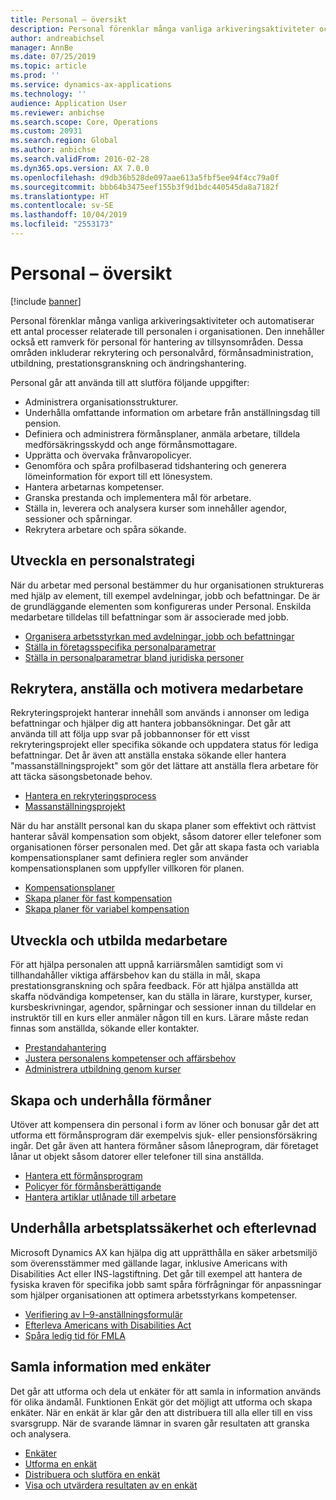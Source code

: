 ```yaml
---
title: Personal – översikt
description: Personal förenklar många vanliga arkiveringsaktiviteter och automatiserar ett antal processer relaterade till personalen i organisationen. Den innehåller också ett ramverk för personal för hantering av tillsynsområden. Dessa områden inkluderar rekrytering och personalvård, förmånsadministration, utbildning, prestationsgranskning och ändringshantering.
author: andreabichsel
manager: AnnBe
ms.date: 07/25/2019
ms.topic: article
ms.prod: ''
ms.service: dynamics-ax-applications
ms.technology: ''
audience: Application User
ms.reviewer: anbichse
ms.search.scope: Core, Operations
ms.custom: 20931
ms.search.region: Global
ms.author: anbichse
ms.search.validFrom: 2016-02-28
ms.dyn365.ops.version: AX 7.0.0
ms.openlocfilehash: d9db36b528de097aae613a5fbf5ee94f4cc79a0f
ms.sourcegitcommit: bbb64b3475eef155b3f9d1bdc440545da8a7182f
ms.translationtype: HT
ms.contentlocale: sv-SE
ms.lasthandoff: 10/04/2019
ms.locfileid: "2553173"
---
```

# <a name="human-resources-overview"></a>Personal – översikt

[!include [banner](../includes/banner.md)]

Personal förenklar många vanliga arkiveringsaktiviteter och automatiserar ett antal processer relaterade till personalen i organisationen. Den innehåller också ett ramverk för personal för hantering av tillsynsområden. Dessa områden inkluderar rekrytering och personalvård, förmånsadministration, utbildning, prestationsgranskning och ändringshantering.

Personal går att använda till att slutföra följande uppgifter:

+ Administrera organisationsstrukturer.
+ Underhålla omfattande information om arbetare från anställningsdag till pension.
+ Definiera och administrera förmånsplaner, anmäla arbetare, tilldela medförsäkringsskydd och ange förmånsmottagare.
+ Upprätta och övervaka frånvaropolicyer.
+ Genomföra och spåra profilbaserad tidshantering och generera lömeinformation för export till ett lönesystem.
+ Hantera arbetarnas kompetenser.
+ Granska prestanda och implementera mål för arbetare.
+ Ställa in, leverera och analysera kurser som innehåller agendor, sessioner och spårningar.
+ Rekrytera arbetare och spåra sökande.

## <a name="develop-a-human-resources-strategy"></a>Utveckla en personalstrategi

När du arbetar med personal bestämmer du hur organisationen struktureras med hjälp av element, till exempel avdelningar, jobb och befattningar. De är de grundläggande elementen som konfigureras under Personal. Enskilda medarbetare tilldelas till befattningar som är associerade med jobb.

- [Organisera arbetsstyrkan med avdelningar, jobb och befattningar](../../../talent/departments-jobs-positions.md)
- [Ställa in företagsspecifika personalparametrar](../../../talent/set-up-company-specific-hr-parameters.md)
- [Ställa in personalparametrar bland juridiska personer](../../../talent/set-up-hr-parameters-across-legal-entities.md)

## <a name="recruit-hire-and-motivate-employees"></a>Rekrytera, anställa och motivera medarbetare

Rekryteringsprojekt hanterar innehåll som används i annonser om lediga befattningar och hjälper dig att hantera jobbansökningar. Det går att använda till att följa upp svar på jobbannonser för ett visst rekryteringsprojekt eller specifika sökande och uppdatera status för lediga befattningar. Det år även att anställa enstaka sökande eller hantera "massanställningsprojekt" som gör det lättare att anställa flera arbetare för att täcka säsongsbetonade behov.

- [Hantera en rekryteringsprocess](manage-recruiting-process.md)
- [Massanställningsprojekt](mass-hire-projects.md) 

När du har anställt personal kan du skapa planer som effektivt och rättvist hanterar såväl kompensation som objekt, såsom datorer eller telefoner som organisationen förser personalen med. Det går att skapa fasta och variabla kompensationsplaner samt definiera regler som använder kompensationsplanen som uppfyller villkoren för planen.

- [Kompensationsplaner](../../../talent/compensation-plans.md)
- [Skapa planer för fast kompensation](../../../talent/create-fixed-compensation-plans.md)
- [Skapa planer för variabel kompensation](../../../talent/create-variable-compensation-plans.md)

## <a name="develop-and-train-employees"></a>Utveckla och utbilda medarbetare

För att hjälpa personalen att uppnå karriärsmålen samtidigt som vi tillhandahåller viktiga affärsbehov kan du ställa in mål, skapa prestationsgranskning och spåra feedback. För att hjälpa anställda att skaffa nödvändiga kompetenser, kan du ställa in lärare, kurstyper, kurser, kursbeskrivningar, agendor, spårningar och sessioner innan du tilldelar en instruktör till en kurs eller anmäler någon till en kurs. Lärare måste redan finnas som anställda, sökande eller kontakter.

- [Prestandahantering](../../../talent/performance-management-overview.md)
- [Justera personalens kompetenser och affärsbehov](../../../talent/skills.md)
- [Administrera utbildning genom kurser](../../../talent/courses.md)

## <a name="create-and-maintain-benefits"></a>Skapa och underhålla förmåner

Utöver att kompensera din personal i form av löner och bonusar går det att utforma ett förmånsprogram där exempelvis sjuk- eller pensionsförsäkring ingår. Det går även att hantera förmåner såsom låneprogram, där företaget lånar ut objekt såsom datorer eller telefoner till sina anställda.

- [Hantera ett förmånsprogram](../../../talent/manage-benefit-program.md)
- [Policyer för förmånsberättigande](../../../talent/benefit-eligibility-policies.md)
- [Hantera artiklar utlånade till arbetare](../../../talent/loan-items.md)

## <a name="maintain-workplace-safety-and-compliance"></a>Underhålla arbetsplatssäkerhet och efterlevnad

Microsoft Dynamics AX kan hjälpa dig att upprätthålla en säker arbetsmiljö som överensstämmer med gällande lagar, inklusive Americans with Disabilities Act eller INS-lagstiftning. Det går till exempel att hantera de fysiska kraven för specifika jobb samt spåra förfrågningar för anpassningar som hjälper organisationen att optimera arbetsstyrkans kompetenser.

- [Verifiering av I–9-anställningsformulär](localizations/noam-usa-form-i-9-verification.md)
- [Efterleva Americans with Disabilities Act](localizations/noam-usa-comply-ada.md)
- [Spåra ledig tid för FMLA](localizations/noam-usa-track-time-for-fmla.md)

## <a name="gather-information-using-questionnaires"></a>Samla information med enkäter

Det går att utforma och dela ut enkäter för att samla in information används för olika ändamål. Funktionen Enkät gör det möjligt att utforma och skapa enkäter. När en enkät är klar går den att distribuera till alla eller till en viss svarsgrupp. När de svarande lämnar in svaren går resultaten att granska och analysera.

- [Enkäter](../../../talent/questionnaires.md)
- [Utforma en enkät](../../../talent/design-questionnaires.md)
- [Distribuera och slutföra en enkät](../../../talent/distribute-questionnaires.md)
- [Visa och utvärdera resultaten av en enkät](../../../talent/evaluate-questionnaire-results.md)
